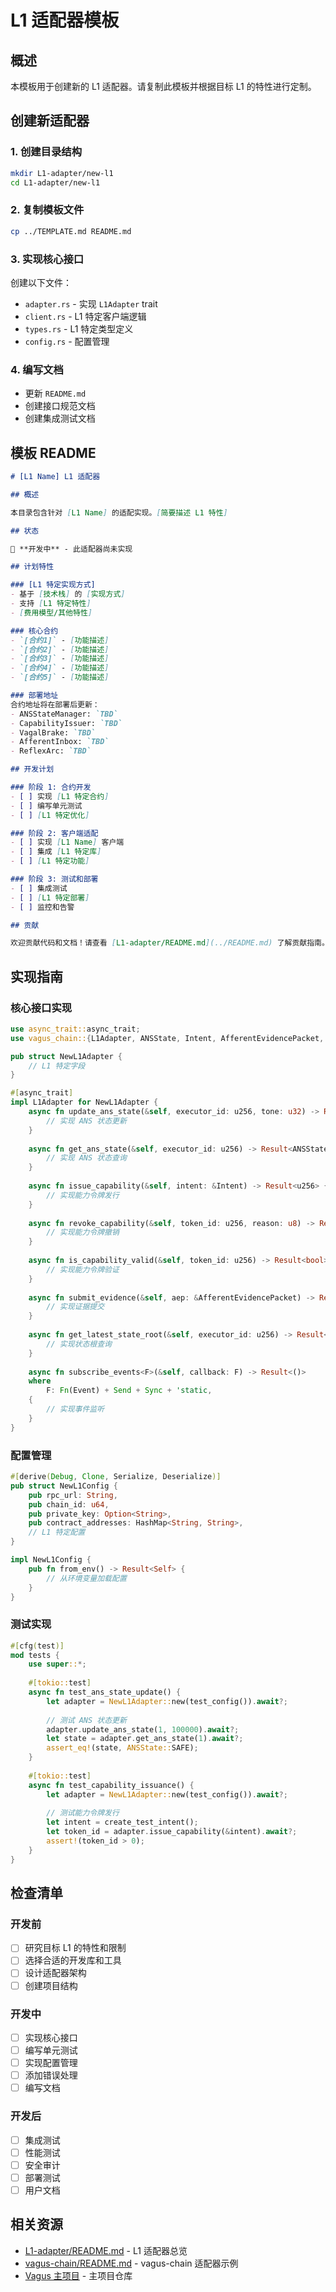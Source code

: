 # L1 适配器模板

## 概述

本模板用于创建新的 L1 适配器。请复制此模板并根据目标 L1 的特性进行定制。

## 创建新适配器

### 1. 创建目录结构
```bash
mkdir L1-adapter/new-l1
cd L1-adapter/new-l1
```

### 2. 复制模板文件
```bash
cp ../TEMPLATE.md README.md
```

### 3. 实现核心接口
创建以下文件：
- `adapter.rs` - 实现 `L1Adapter` trait
- `client.rs` - L1 特定客户端逻辑
- `types.rs` - L1 特定类型定义
- `config.rs` - 配置管理

### 4. 编写文档
- 更新 `README.md`
- 创建接口规范文档
- 创建集成测试文档

## 模板 README

```markdown
# [L1 Name] L1 适配器

## 概述

本目录包含针对 [L1 Name] 的适配实现。[简要描述 L1 特性]

## 状态

🚧 **开发中** - 此适配器尚未实现

## 计划特性

### [L1 特定实现方式]
- 基于 [技术栈] 的 [实现方式]
- 支持 [L1 特定特性]
- [费用模型/其他特性]

### 核心合约
- `[合约1]` - [功能描述]
- `[合约2]` - [功能描述]
- `[合约3]` - [功能描述]
- `[合约4]` - [功能描述]
- `[合约5]` - [功能描述]

### 部署地址
合约地址将在部署后更新：
- ANSStateManager: `TBD`
- CapabilityIssuer: `TBD`
- VagalBrake: `TBD`
- AfferentInbox: `TBD`
- ReflexArc: `TBD`

## 开发计划

### 阶段 1: 合约开发
- [ ] 实现 [L1 特定合约]
- [ ] 编写单元测试
- [ ] [L1 特定优化]

### 阶段 2: 客户端适配
- [ ] 实现 [L1 Name] 客户端
- [ ] 集成 [L1 特定库]
- [ ] [L1 特定功能]

### 阶段 3: 测试和部署
- [ ] 集成测试
- [ ] [L1 特定部署]
- [ ] 监控和告警

## 贡献

欢迎贡献代码和文档！请查看 [L1-adapter/README.md](../README.md) 了解贡献指南。
```

## 实现指南

### 核心接口实现
```rust
use async_trait::async_trait;
use vagus_chain::{L1Adapter, ANSState, Intent, AfferentEvidencePacket, Event};

pub struct NewL1Adapter {
    // L1 特定字段
}

#[async_trait]
impl L1Adapter for NewL1Adapter {
    async fn update_ans_state(&self, executor_id: u256, tone: u32) -> Result<()> {
        // 实现 ANS 状态更新
    }
    
    async fn get_ans_state(&self, executor_id: u256) -> Result<ANSState> {
        // 实现 ANS 状态查询
    }
    
    async fn issue_capability(&self, intent: &Intent) -> Result<u256> {
        // 实现能力令牌发行
    }
    
    async fn revoke_capability(&self, token_id: u256, reason: u8) -> Result<()> {
        // 实现能力令牌撤销
    }
    
    async fn is_capability_valid(&self, token_id: u256) -> Result<bool> {
        // 实现能力令牌验证
    }
    
    async fn submit_evidence(&self, aep: &AfferentEvidencePacket) -> Result<()> {
        // 实现证据提交
    }
    
    async fn get_latest_state_root(&self, executor_id: u256) -> Result<[u8; 32]> {
        // 实现状态根查询
    }
    
    async fn subscribe_events<F>(&self, callback: F) -> Result<()>
    where
        F: Fn(Event) + Send + Sync + 'static,
    {
        // 实现事件监听
    }
}
```

### 配置管理
```rust
#[derive(Debug, Clone, Serialize, Deserialize)]
pub struct NewL1Config {
    pub rpc_url: String,
    pub chain_id: u64,
    pub private_key: Option<String>,
    pub contract_addresses: HashMap<String, String>,
    // L1 特定配置
}

impl NewL1Config {
    pub fn from_env() -> Result<Self> {
        // 从环境变量加载配置
    }
}
```

### 测试实现
```rust
#[cfg(test)]
mod tests {
    use super::*;
    
    #[tokio::test]
    async fn test_ans_state_update() {
        let adapter = NewL1Adapter::new(test_config()).await?;
        
        // 测试 ANS 状态更新
        adapter.update_ans_state(1, 100000).await?;
        let state = adapter.get_ans_state(1).await?;
        assert_eq!(state, ANSState::SAFE);
    }
    
    #[tokio::test]
    async fn test_capability_issuance() {
        let adapter = NewL1Adapter::new(test_config()).await?;
        
        // 测试能力令牌发行
        let intent = create_test_intent();
        let token_id = adapter.issue_capability(&intent).await?;
        assert!(token_id > 0);
    }
}
```

## 检查清单

### 开发前
- [ ] 研究目标 L1 的特性和限制
- [ ] 选择合适的开发库和工具
- [ ] 设计适配器架构
- [ ] 创建项目结构

### 开发中
- [ ] 实现核心接口
- [ ] 编写单元测试
- [ ] 实现配置管理
- [ ] 添加错误处理
- [ ] 编写文档

### 开发后
- [ ] 集成测试
- [ ] 性能测试
- [ ] 安全审计
- [ ] 部署测试
- [ ] 用户文档

## 相关资源

- [L1-adapter/README.md](../README.md) - L1 适配器总览
- [vagus-chain/README.md](./vagus-chain/README.md) - vagus-chain 适配器示例
- [Vagus 主项目](https://github.com/Beijing-Datoms-Technology-Corp/vagus) - 主项目仓库
